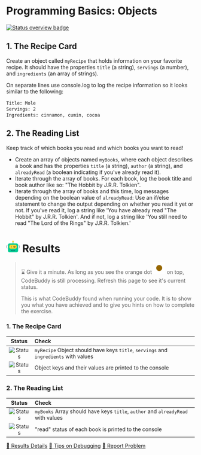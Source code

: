 # Programming Basics: Objects
[![Status overview badge](../../blob/badges/.github/badges/main/badge.svg)](#-results)


## 1. The Recipe Card

Create an object called `myRecipe` that holds information on your favorite recipe. It should have the properties `title` (a string), `servings` (a number), and `ingredients` (an array of strings).

On separate lines use console.log to log the recipe information so it looks similar to the following:
```
Title: Mole
Servings: 2
Ingredients: cinnamon, cumin, cocoa

```

## 2. The Reading List

Keep track of which books you read and which books you want to read!

* Create an array of objects named `myBooks`, where each object describes a book and has the properties `title` (a string), `author` (a string), and `alreadyRead` (a boolean indicating if you've already read it).
* Iterate through the array of books. For each book, log the book title and book author like so: "The Hobbit by J.R.R. Tolkien".
* Iterate through the array of books and this time, log messages depending on the boolean value of `alreadyRead`: Use an if/else statement to change the output depending on whether you read it yet or not. If you've read it, log a string like 'You have already read "The Hobbit" by J.R.R. Tolkien'. And if not, log a string like 'You still need to read "The Lord of the Rings" by J.R.R. Tolkien.'

[//]: # (autograding info start)
# <img src="https://github.com/DCI-EdTech/autograding-setup/raw/main/assets/bot-large.svg" alt="" data-canonical-src="https://github.com/DCI-EdTech/autograding-setup/raw/main/assets/bot-large.svg" height="31" /> Results
> ⌛ Give it a minute. As long as you see the orange dot ![processing](https://raw.githubusercontent.com/DCI-EdTech/autograding-setup/main/assets/processing.svg) on top, CodeBuddy is still processing. Refresh this page to see it's current status.
>
> This is what CodeBuddy found when running your code. It is to show you what you have achieved and to give you hints on how to complete the exercise.


### 1. The Recipe Card

|                 Status                  | Check                                                                                    |
| :-------------------------------------: | :--------------------------------------------------------------------------------------- |
| ![Status](../../blob/badges/.github/badges/main/status0.svg) | `myRecipe` Object should have keys `title`, `servings` and `ingredients` with values |
| ![Status](../../blob/badges/.github/badges/main/status1.svg) | Object keys and their values are printed to the console |

### 2. The Reading List

|                 Status                  | Check                                                                                    |
| :-------------------------------------: | :--------------------------------------------------------------------------------------- |
| ![Status](../../blob/badges/.github/badges/main/status2.svg) | `myBooks` Array should have keys `title`, `author` and `alreadyRead` with values |
| ![Status](../../blob/badges/.github/badges/main/status3.svg) | "read" status of each book is printed to the console |



[🔬 Results Details](../../actions)
[🐞 Tips on Debugging](https://github.com/DCI-EdTech/autograding-setup/wiki/How-to-work-with-CodeBuddy)
[📢 Report Problem](https://docs.google.com/forms/d/e/1FAIpQLSfS8wPh6bCMTLF2wmjiE5_UhPiOEnubEwwPLN_M8zTCjx5qbg/viewform?usp=pp_url&entry.652569746=PB-data-structure-object-exercise)


[//]: # (autograding info end)